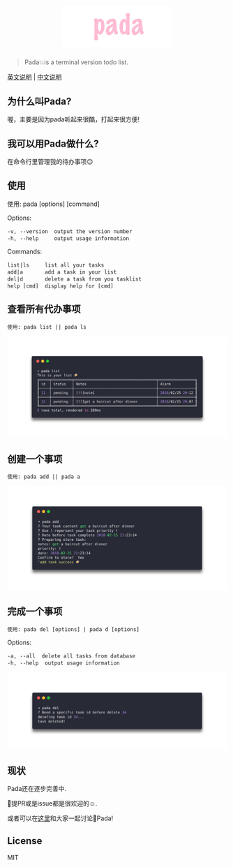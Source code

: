<h1 align="center">
  <img width="320" style="width: 50%" src="https://github.com/haowen737/pada/blob/master/docs/pada-banner.jpg?raw=true">
</h1>


> Pada💥is a terminal version todo list.

[英文说明](https://github.com/haowen737/pada/blob/master/README.md) | [中文说明](https://github.com/haowen737/pada/blob/master/docs/README-zh.md)

## 为什么叫Pada?

喔，主要是因为pada听起来很酷，打起来很方便!

## 我可以用Pada做什么?

在命令行里管理我的待办事项😌

## 使用

  使用: pada [options] [command]


  Options:

    -v, --version  output the version number
    -h, --help     output usage information


  Commands:

    list|ls     list all your tasks
    add|a       add a task in your list
    del|d       delete a task from you tasklist
    help [cmd]  display help for [cmd]

## 查看所有代办事项

    使用: pada list || pada ls

<!-- [pada-list](./docs/pada-list.png) -->
<p align="center"><img src="https://github.com/haowen737/pada/blob/master/docs/pada-list.png?raw=true"></p>

## 创建一个事项

    使用: pada add || pada a


<!-- [pada-add](./docs/pada-add.png) -->
<p align="center"><img src="https://github.com/haowen737/pada/blob/master/docs/pada-add.png?raw=true"></p>

## 完成一个事项

    使用: pada del [options] | pada d [options]


  Options:

    -a, --all  delete all tasks from database
    -h, --help  output usage information

<!-- [pada-add](./docs/pada-del.png) -->
<p align="center"><img src="https://github.com/haowen737/pada/blob/master/docs/pada-del.png?raw=true"></p>

## 现状

Pada还在逐步完善中.

提PR或是issue都是很欢迎的☺️.

或者可以在[这里](https://discord.gg/GNJNF)和大家一起讨论Pada!

## License

MIT
